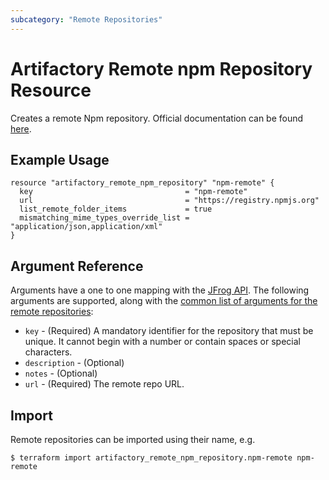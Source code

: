 ```yaml
---
subcategory: "Remote Repositories"
---
```

# Artifactory Remote npm Repository Resource

Creates a remote Npm repository. 
Official documentation can be found [here](https://www.jfrog.com/confluence/display/JFROG/npm+Registry).


## Example Usage

```hcl
resource "artifactory_remote_npm_repository" "npm-remote" {
  key                                  = "npm-remote"
  url                                  = "https://registry.npmjs.org"
  list_remote_folder_items             = true
  mismatching_mime_types_override_list = "application/json,application/xml"
}
```

## Argument Reference

Arguments have a one to one mapping with the [JFrog API](https://www.jfrog.com/confluence/display/RTF/Repository+Configuration+JSON).
The following arguments are supported, along with the [common list of arguments for the remote repositories](remote.md):

* `key` - (Required) A mandatory identifier for the repository that must be unique. It cannot begin with a number or
  contain spaces or special characters.
* `description` - (Optional)
* `notes` - (Optional)
* `url` - (Required) The remote repo URL.

## Import

Remote repositories can be imported using their name, e.g.
```
$ terraform import artifactory_remote_npm_repository.npm-remote npm-remote
```
